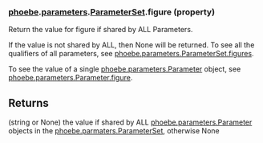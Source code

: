 ### [phoebe](phoebe.md).[parameters](phoebe.parameters.md).[ParameterSet](phoebe.parameters.ParameterSet.md).figure (property)




Return the value for figure if shared by ALL Parameters.

If the value is not shared by ALL, then None will be returned.  To see
all the qualifiers of all parameters, see [phoebe.parameters.ParameterSet.figures](phoebe.parameters.ParameterSet.figures.md).

To see the value of a single [phoebe.parameters.Parameter](phoebe.parameters.Parameter.md) object, see
[phoebe.parameters.Parameter.figure](phoebe.parameters.Parameter.figure.md).

Returns
--------
(string or None) the value if shared by ALL [phoebe.parameters.Parameter](phoebe.parameters.Parameter.md)
    objects in the [phoebe.parmaters.ParameterSet](phoebe.parmaters.ParameterSet.md), otherwise None


